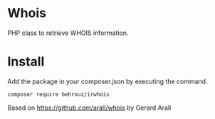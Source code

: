 # Whois

PHP class to retrieve WHOIS information.

# Install

Add the package in your composer.json by executing the command.

```
composer require behrouz/irwhois
```

Based on https://github.com/arall/whois by Gerard Arall
